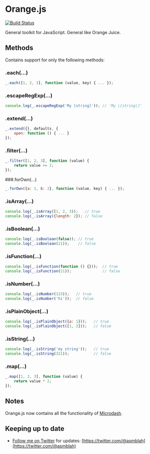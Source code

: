 # Orange.js

[![Build Status](https://github.com/asmblah/orangejs/workflows/CI/badge.svg)](https://github.com/asmblah/orangejs/actions?query=workflow%3ACI)

General toolkit for JavaScript. General like Orange Juice.

## Methods

Contains support for only the following methods:

### .each(...)
```javascript
_.each([1, 2, 3], function (value, key) { ... });
```

### .escapeRegExp(...)
```javascript
console.log(_.escapeRegExp('My [string]')); // 'My \[string\]'
```

### .extend(...)
```javascript
_.extend({}, defaults, {
    open: function () { ... }
});
```

### .filter(...)
```javascript
_.filter([1, 2, 3], function (value) {
    return value >= 2;
});
```

###.forOwn(...)
```javascript
_.forOwn({a: 1, b: 2}, function (value, key) { ... });
```

### .isArray(...)
```javascript
console.log(_.isArray([1, 2, 3));   // true
console.log(_.isArray({length: 2}); // false
```

### .isBoolean(...)
```javascript
console.log(_.isBoolean(false)); // true
console.log(_.isBoolean(21));    // false
```

### .isFunction(...)
```javascript
console.log(_.isFunction(function () {}));  // true
console.log(_.isFunction(21));              // false
```

### .isNumber(...)
```javascript
console.log(_.isNumber(123));   // true
console.log(_.isNumber('hi'));  // false
```

### .isPlainObject(...)
```javascript
console.log(_.isPlainObject({a: 1}));   // true
console.log(_.isPlainObject([1, 2]));   // false
```

### .isString(...)
```javascript
console.log(_.isString('my string'));   // true
console.log(_.isString(321));           // false
```

### .map(...)
```javascript
_.map([1, 2, 3], function (value) {
    return value * 2;
});
```

## Notes
Orange.js now contains all the functionality of [Microdash](https://github.com/asmblah/microdash).

Keeping up to date
------------------
- [Follow me on Twitter](https://twitter.com/@asmblah) for updates: [https://twitter.com/@asmblah](https://twitter.com/@asmblah)
